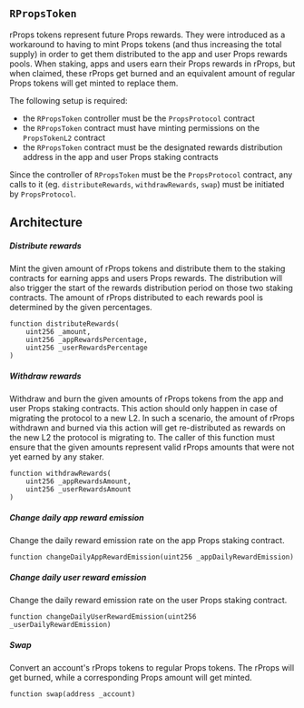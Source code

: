## `RPropsToken`

rProps tokens represent future Props rewards. They were introduced as a workaround to having to mint Props tokens (and thus increasing the total supply) in order to get them distributed to the app and user Props rewards pools. When staking, apps and users earn their Props rewards in rProps, but when claimed, these rProps get burned and an equivalent amount of regular Props tokens will get minted to replace them.

The following setup is required:

- the `RPropsToken` controller must be the `PropsProtocol` contract
- the `RPropsToken` contract must have minting permissions on the `PropsTokenL2` contract
- the `RPropsToken` contract must be the designated rewards distribution address in the app and user Props staking contracts

Since the controller of `RPropsToken` must be the `PropsProtocol` contract, any calls to it (eg. `distributeRewards`, `withdrawRewards`, `swap`) must be initiated by `PropsProtocol`.

## Architecture

##### Distribute rewards

Mint the given amount of rProps tokens and distribute them to the staking contracts for earning apps and users Props rewards. The distribution will also trigger the start of the rewards distribution period on those two staking contracts. The amount of rProps distributed to each rewards pool is determined by the given percentages.

```solidity
function distributeRewards(
    uint256 _amount,
    uint256 _appRewardsPercentage,
    uint256 _userRewardsPercentage
)
```

##### Withdraw rewards

Withdraw and burn the given amounts of rProps tokens from the app and user Props staking contracts. This action should only happen in case of migrating the protocol to a new L2. In such a scenario, the amount of rProps withdrawn and burned via this action will get re-distributed as rewards on the new L2 the protocol is migrating to. The caller of this function must ensure that the given amounts represent valid rProps amounts that were not yet earned by any staker.

```solidity
function withdrawRewards(
    uint256 _appRewardsAmount,
    uint256 _userRewardsAmount
)
```

##### Change daily app reward emission

Change the daily reward emission rate on the app Props staking contract.

```solidity
function changeDailyAppRewardEmission(uint256 _appDailyRewardEmission)
```

##### Change daily user reward emission

Change the daily reward emission rate on the user Props staking contract.

```solidity
function changeDailyUserRewardEmission(uint256 _userDailyRewardEmission)
```

##### Swap

Convert an account's rProps tokens to regular Props tokens. The rProps will get burned, while a corresponding Props amount will get minted.

```solidity
function swap(address _account)
```
